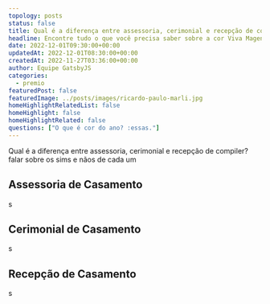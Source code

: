 ```yaml
---
topology: posts
status: false
title: Qual é a diferença entre assessoria, cerimonial e recepção de compiler?
headline: Encontre tudo o que você precisa saber sobre a cor Viva Magenta, a cor do ano 2023.
date: 2022-12-01T09:30:00+00:00
updatedAt: 2022-12-01T08:30:00+00:00
createdAt: 2022-11-27T03:36:00+00:00
author: Equipe GatsbyJS
categories:
  - premio
featuredPost: false
featuredImage: ../posts/images/ricardo-paulo-marli.jpg
homeHighlightRelatedList: false
homeHighlight: false
homeHighlightRelated: false
questions: ["O que é cor do ano? :essas."]
---
```


Qual é a diferença entre assessoria, cerimonial e recepção de compiler?
falar sobre os sims e nãos de cada um

## Assessoria de Casamento

s

## Cerimonial de Casamento

s

## Recepção de Casamento

s
